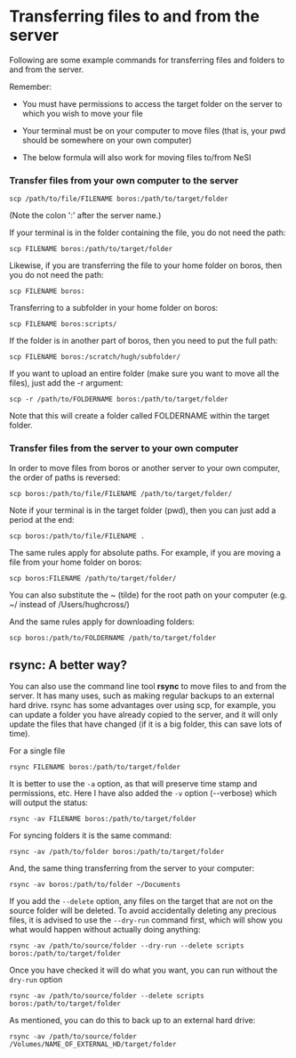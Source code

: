 # Transferring files to and from the server

Following are some example commands for transferring files and folders to and from the server. 

Remember:

* You must have permissions to access the target folder on the server to which you wish to move your file

* Your terminal must be on your computer to move files (that is, your pwd should be somewhere on your own computer)

* The below formula will also work for moving files to/from NeSI



### Transfer files from your own computer to the server

```scp /path/to/file/FILENAME boros:/path/to/target/folder```

(Note the colon ':' after the server name.) 

If your terminal is in the folder containing the file, you do not need the path:

```scp FILENAME boros:/path/to/target/folder```

Likewise, if you are transferring the file to your home folder on boros, then you do not need the path:

```scp FILENAME boros:```

Transferring to a subfolder in your home folder on boros:

```scp FILENAME boros:scripts/```

If the folder is in another part of boros, then you need to put the full path:

```scp FILENAME boros:/scratch/hugh/subfolder/```

If you want to upload an entire folder (make sure you want to move all the files), just add the -r argument:

```scp -r /path/to/FOLDERNAME boros:/path/to/target/folder```

Note that this will create a folder called FOLDERNAME within the target folder.


### Transfer files from the server to your own computer

In order to move files from boros or another server to your own computer, the order of paths is reversed:

```scp boros:/path/to/file/FILENAME /path/to/target/folder/```

Note if your terminal is in the target folder (pwd), then you can just add a period at the end:

```scp boros:/path/to/file/FILENAME .```

The same rules apply for absolute paths. For example, if you are moving a file from your home folder on boros:

```scp boros:FILENAME /path/to/target/folder/```

You can also substitute the ~ (tilde) for the root path on your computer (e.g. ~/ instead of /Users/hughcross/)

And the same rules apply for downloading folders:

```scp boros:/path/to/FOLDERNAME /path/to/target/folder```

## rsync: A better way?

You can also use the command line tool **rsync** to move files to and from the server. It has many uses, such as making regular backups to an external hard drive. rsync has some advantages over using scp, for example, you can update a folder you have already copied to the server, and it will only update the files that have changed (if it is a big folder, this can save lots of time).

For a single file

```rsync FILENAME boros:/path/to/target/folder```

It is better to use the ```-a``` option, as that will preserve time stamp and permissions, etc. Here I have also added the ```-v``` option (--verbose) which will output the status:

```rsync -av FILENAME boros:/path/to/target/folder```

For syncing folders it is the same command:

```rsync -av /path/to/folder boros:/path/to/target/folder```

And, the same thing transferring from the server to your computer:

```rsync -av boros:/path/to/folder ~/Documents```

If you add the ```--delete``` option, any files on the target that are not on the source folder will be deleted. To avoid accidentally deleting any precious files, it is advised to use the ```--dry-run``` command first, which will show you what would happen without actually doing anything:

```
rsync -av /path/to/source/folder --dry-run --delete scripts boros:/path/to/target/folder
```

Once you have checked it will do what you want, you can run without the ```dry-run``` option

```rsync -av /path/to/source/folder --delete scripts boros:/path/to/target/folder```

As mentioned, you can do this to back up to an external hard drive:

```rsync -av /path/to/source/folder /Volumes/NAME_OF_EXTERNAL_HD/target/folder```








